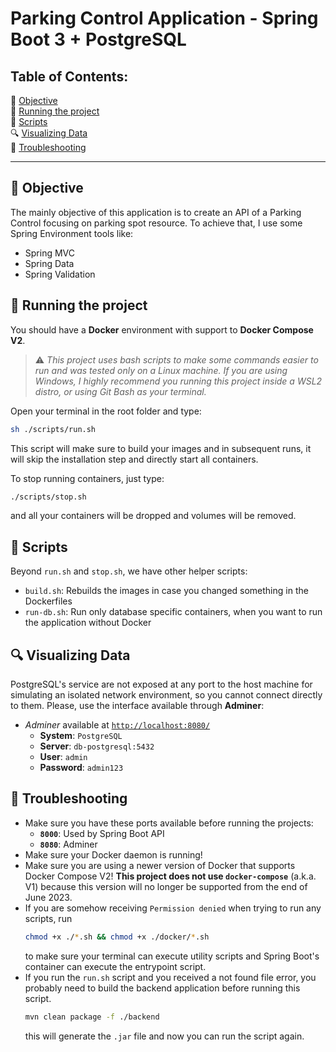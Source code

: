 # Parking Control Application - Spring Boot 3 + PostgreSQL


## Table of Contents:

🎯 [Objective](#-objective)  
🏃 [Running the project](#-running-the-project)  
📄 [Scripts](#-scripts)  
🔍 [Visualizing Data](#-visualizing-data)      
🚧 [Troubleshooting](#-troubleshooting)


---


## 🎯 Objective

The mainly objective of this application is to create an API of a Parking Control focusing on parking spot resource. To achieve that, I use some Spring Environment tools like:
- Spring MVC
- Spring Data
- Spring Validation


## 🏃 Running the project

You should have a **Docker** environment with support to **Docker Compose V2**.

> ⚠️ _This project uses bash scripts to make some commands easier to run and was tested only on a Linux machine. If you are using Windows, I highly recommend you running this project inside a WSL2 distro, or using Git Bash as your terminal._

Open your terminal in the root folder and type:

```bash
sh ./scripts/run.sh
```

This script will make sure to build your images and in subsequent runs, it will skip the installation step and directly start all containers.

To stop running containers, just type:

```bash
./scripts/stop.sh
```

and all your containers will be dropped and volumes will be removed.


## 📄 Scripts

Beyond `run.sh` and `stop.sh`, we have other helper scripts:

- `build.sh`: Rebuilds the images in case you changed something in the Dockerfiles
- `run-db.sh`: Run only database specific containers, when you want to run the application without Docker


## 🔍 Visualizing Data

PostgreSQL's service are not exposed at any port to the host machine for simulating an isolated network environment, so you cannot connect directly to them. Please, use the interface available through **Adminer**:

- _Adminer_ available at [`http://localhost:8080/`](http://localhost:8080/)
    - **System**: `PostgreSQL`
    - **Server**: `db-postgresql:5432`
    - **User**: `admin`
    - **Password**: `admin123`


## 🚧 Troubleshooting

- Make sure you have these ports available before running the projects:
    - **`8000`**: Used by Spring Boot API
    - **`8080`**: Adminer
- Make sure your Docker daemon is running!
- Make sure you are using a newer version of Docker that supports Docker Compose V2! **This project does not use `docker-compose`** (a.k.a. V1) because this version will no longer be supported from the end of June 2023.
- If you are somehow receiving `Permission denied` when trying to run any scripts, run
  ```sh
  chmod +x ./*.sh && chmod +x ./docker/*.sh
  ```
  to make sure your terminal can execute utility scripts and Spring Boot's container can execute the entrypoint script.
- If you run the `run.sh` script and you received a not found file error, you probably need to build the backend application before running this script.
  ```sh
  mvn clean package -f ./backend
  ```
  this will generate the `.jar` file and now you can run the script again.
